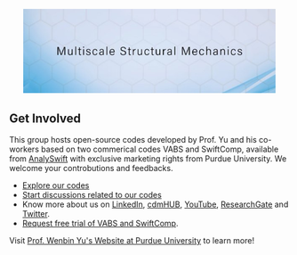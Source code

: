 <p align="center" width="100%">
    <img  width="90%" src="https://github.com/wenbinyugroup/.github/blob/main/600x200.jpg">
</p>

## Get Involved

This group hosts open-source codes developed by Prof. Yu and his co-workers based on two commerical codes VABS and SwiftComp, available from [AnalySwift](https://analyswift.com/) with exclusive marketing rights from Purdue University. We welcome your controbutions and feedbacks. 

* [Explore our codes](https://github.com/orgs/wenbinyugroup/repositories)
* [Start discussions related to our codes](https://github.com/orgs/wenbinyugroup/discussions)
* Know more about us on [LinkedIn](https://www.linkedin.com/groups/8521014/), [cdmHUB](https://cdmhub.org/groups/yugroup), [YouTube](https://www.youtube.com/c/MultiscaleStructuralMechanics), [ResearchGate](https://www.researchgate.net/profile/Wenbin-Yu-4) and [Twitter](https://twitter.com/WenbinYuHeaven).
* [Request free trial of VABS and SwiftComp](https://analyswift.com/software-trial/).

Visit [Prof. Wenbin Yu's Website at Purdue University](https://engineering.purdue.edu/AAE/people/ptProfile?resource_id=93761) to learn more!
